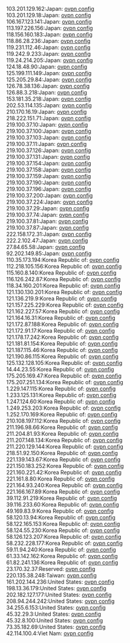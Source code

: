 103.201.129.162:Japan: [ovpn config](vpn/103_201_129_162.ovpn)  
103.201.129.18:Japan: [ovpn config](vpn/103_201_129_18.ovpn)  
106.167.123.141:Japan: [ovpn config](vpn/106_167_123_141.ovpn)  
113.197.226.156:Japan: [ovpn config](vpn/113_197_226_156.ovpn)  
118.156.160.183:Japan: [ovpn config](vpn/118_156_160_183.ovpn)  
118.86.28.236:Japan: [ovpn config](vpn/118_86_28_236.ovpn)  
119.231.112.46:Japan: [ovpn config](vpn/119_231_112_46.ovpn)  
119.242.9.233:Japan: [ovpn config](vpn/119_242_9_233.ovpn)  
119.24.214.205:Japan: [ovpn config](vpn/119_24_214_205.ovpn)  
124.18.48.90:Japan: [ovpn config](vpn/124_18_48_90.ovpn)  
125.199.111.149:Japan: [ovpn config](vpn/125_199_111_149.ovpn)  
125.205.29.84:Japan: [ovpn config](vpn/125_205_29_84.ovpn)  
126.78.38.136:Japan: [ovpn config](vpn/126_78_38_136.ovpn)  
126.88.3.218:Japan: [ovpn config](vpn/126_88_3_218.ovpn)  
153.181.35.218:Japan: [ovpn config](vpn/153_181_35_218.ovpn)  
202.53.114.135:Japan: [ovpn config](vpn/202_53_114_135.ovpn)  
210.170.16.19:Japan: [ovpn config](vpn/210_170_16_19.ovpn)  
218.222.151.71:Japan: [ovpn config](vpn/218_222_151_71.ovpn)  
219.100.37.10:Japan: [ovpn config](vpn/219_100_37_10.ovpn)  
219.100.37.100:Japan: [ovpn config](vpn/219_100_37_100.ovpn)  
219.100.37.103:Japan: [ovpn config](vpn/219_100_37_103.ovpn)  
219.100.37.11:Japan: [ovpn config](vpn/219_100_37_11.ovpn)  
219.100.37.126:Japan: [ovpn config](vpn/219_100_37_126.ovpn)  
219.100.37.131:Japan: [ovpn config](vpn/219_100_37_131.ovpn)  
219.100.37.154:Japan: [ovpn config](vpn/219_100_37_154.ovpn)  
219.100.37.158:Japan: [ovpn config](vpn/219_100_37_158.ovpn)  
219.100.37.159:Japan: [ovpn config](vpn/219_100_37_159.ovpn)  
219.100.37.190:Japan: [ovpn config](vpn/219_100_37_190.ovpn)  
219.100.37.196:Japan: [ovpn config](vpn/219_100_37_196.ovpn)  
219.100.37.200:Japan: [ovpn config](vpn/219_100_37_200.ovpn)  
219.100.37.224:Japan: [ovpn config](vpn/219_100_37_224.ovpn)  
219.100.37.29:Japan: [ovpn config](vpn/219_100_37_29.ovpn)  
219.100.37.74:Japan: [ovpn config](vpn/219_100_37_74.ovpn)  
219.100.37.81:Japan: [ovpn config](vpn/219_100_37_81.ovpn)  
219.100.37.87:Japan: [ovpn config](vpn/219_100_37_87.ovpn)  
222.158.172.31:Japan: [ovpn config](vpn/222_158_172_31.ovpn)  
222.2.102.47:Japan: [ovpn config](vpn/222_2_102_47.ovpn)  
27.84.65.58:Japan: [ovpn config](vpn/27_84_65_58.ovpn)  
92.202.149.85:Japan: [ovpn config](vpn/92_202_149_85.ovpn)  
110.35.173.194:Korea Republic of: [ovpn config](vpn/110_35_173_194.ovpn)  
112.218.105.156:Korea Republic of: [ovpn config](vpn/112_218_105_156.ovpn)  
115.160.8.140:Korea Republic of: [ovpn config](vpn/115_160_8_140.ovpn)  
116.126.242.87:Korea Republic of: [ovpn config](vpn/116_126_242_87.ovpn)  
118.34.160.201:Korea Republic of: [ovpn config](vpn/118_34_160_201.ovpn)  
121.130.130.201:Korea Republic of: [ovpn config](vpn/121_130_130_201.ovpn)  
121.136.219.9:Korea Republic of: [ovpn config](vpn/121_136_219_9.ovpn)  
121.157.225.229:Korea Republic of: [ovpn config](vpn/121_157_225_229.ovpn)  
121.162.227.57:Korea Republic of: [ovpn config](vpn/121_162_227_57.ovpn)  
121.164.16.31:Korea Republic of: [ovpn config](vpn/121_164_16_31.ovpn)  
121.172.87.188:Korea Republic of: [ovpn config](vpn/121_172_87_188.ovpn)  
121.172.91.17:Korea Republic of: [ovpn config](vpn/121_172_91_17.ovpn)  
121.178.17.242:Korea Republic of: [ovpn config](vpn/121_178_17_242.ovpn)  
121.181.81.154:Korea Republic of: [ovpn config](vpn/121_181_81_154.ovpn)  
121.187.115.46:Korea Republic of: [ovpn config](vpn/121_187_115_46.ovpn)  
121.190.86.115:Korea Republic of: [ovpn config](vpn/121_190_86_115.ovpn)  
125.132.128.105:Korea Republic of: [ovpn config](vpn/125_132_128_105.ovpn)  
14.44.23.55:Korea Republic of: [ovpn config](vpn/14_44_23_55.ovpn)  
175.205.169.47:Korea Republic of: [ovpn config](vpn/175_205_169_47.ovpn)  
175.207.251.134:Korea Republic of: [ovpn config](vpn/175_207_251_134.ovpn)  
1.229.147.115:Korea Republic of: [ovpn config](vpn/1_229_147_115.ovpn)  
1.233.125.131:Korea Republic of: [ovpn config](vpn/1_233_125_131.ovpn)  
1.247.124.60:Korea Republic of: [ovpn config](vpn/1_247_124_60.ovpn)  
1.249.253.203:Korea Republic of: [ovpn config](vpn/1_249_253_203.ovpn)  
1.252.170.169:Korea Republic of: [ovpn config](vpn/1_252_170_169.ovpn)  
210.108.197.112:Korea Republic of: [ovpn config](vpn/210_108_197_112.ovpn)  
211.196.98.66:Korea Republic of: [ovpn config](vpn/211_196_98_66.ovpn)  
211.204.81.93:Korea Republic of: [ovpn config](vpn/211_204_81_93.ovpn)  
211.207.148.134:Korea Republic of: [ovpn config](vpn/211_207_148_134.ovpn)  
211.220.129.144:Korea Republic of: [ovpn config](vpn/211_220_129_144.ovpn)  
218.51.92.150:Korea Republic of: [ovpn config](vpn/218_51_92_150.ovpn)  
221.139.143.67:Korea Republic of: [ovpn config](vpn/221_139_143_67.ovpn)  
221.150.183.252:Korea Republic of: [ovpn config](vpn/221_150_183_252.ovpn)  
221.160.221.42:Korea Republic of: [ovpn config](vpn/221_160_221_42.ovpn)  
221.161.8.80:Korea Republic of: [ovpn config](vpn/221_161_8_80.ovpn)  
221.164.93.240:Korea Republic of: [ovpn config](vpn/221_164_93_240.ovpn)  
221.166.167.89:Korea Republic of: [ovpn config](vpn/221_166_167_89.ovpn)  
39.112.91.219:Korea Republic of: [ovpn config](vpn/39_112_91_219.ovpn)  
39.116.233.60:Korea Republic of: [ovpn config](vpn/39_116_233_60.ovpn)  
49.169.83.9:Korea Republic of: [ovpn config](vpn/49_169_83_9.ovpn)  
58.120.13.94:Korea Republic of: [ovpn config](vpn/58_120_13_94.ovpn)  
58.122.165.153:Korea Republic of: [ovpn config](vpn/58_122_165_153.ovpn)  
58.124.55.230:Korea Republic of: [ovpn config](vpn/58_124_55_230.ovpn)  
58.126.123.207:Korea Republic of: [ovpn config](vpn/58_126_123_207.ovpn)  
58.232.228.177:Korea Republic of: [ovpn config](vpn/58_232_228_177.ovpn)  
59.11.94.240:Korea Republic of: [ovpn config](vpn/59_11_94_240.ovpn)  
61.33.142.162:Korea Republic of: [ovpn config](vpn/61_33_142_162.ovpn)  
61.82.241.136:Korea Republic of: [ovpn config](vpn/61_82_241_136.ovpn)  
23.170.32.37:Reserved: [ovpn config](vpn/23_170_32_37.ovpn)  
220.135.38.248:Taiwan: [ovpn config](vpn/220_135_38_248.ovpn)  
161.202.144.236:United States: [ovpn config](vpn/161_202_144_236.ovpn)  
198.13.36.179:United States: [ovpn config](vpn/198_13_36_179.ovpn)  
202.182.127.177:United States: [ovpn config](vpn/202_182_127_177.ovpn)  
208.94.244.242:United States: [ovpn config](vpn/208_94_244_242.ovpn)  
34.255.6.153:United States: [ovpn config](vpn/34_255_6_153.ovpn)  
45.32.29.3:United States: [ovpn config](vpn/45_32_29_3.ovpn)  
45.32.8.100:United States: [ovpn config](vpn/45_32_8_100.ovpn)  
73.35.182.69:United States: [ovpn config](vpn/73_35_182_69.ovpn)  
42.114.100.4:Viet Nam: [ovpn config](vpn/42_114_100_4.ovpn)  
